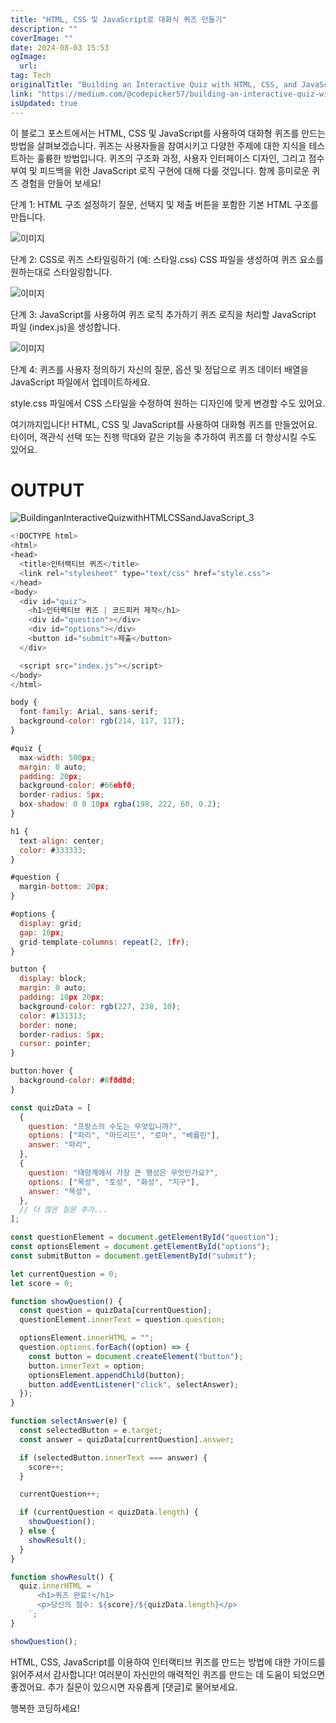 ```yaml
---
title: "HTML, CSS 및 JavaScript로 대화식 퀴즈 만들기"
description: ""
coverImage: ""
date: 2024-08-03 15:53
ogImage: 
  url: 
tag: Tech
originalTitle: "Building an Interactive Quiz with HTML, CSS, and JavaScript"
link: "https://medium.com/@codepicker57/building-an-interactive-quiz-with-html-css-and-javascript-efe9bd8129e2"
isUpdated: true
---
```






이 블로그 포스트에서는 HTML, CSS 및 JavaScript를 사용하여 대화형 퀴즈를 만드는 방법을 살펴보겠습니다. 퀴즈는 사용자들을 참여시키고 다양한 주제에 대한 지식을 테스트하는 훌륭한 방법입니다. 퀴즈의 구조화 과정, 사용자 인터페이스 디자인, 그리고 점수 부여 및 피드백을 위한 JavaScript 로직 구현에 대해 다룰 것입니다. 함께 흥미로운 퀴즈 경험을 만들어 보세요!

단계 1: HTML 구조 설정하기
질문, 선택지 및 제출 버튼을 포함한 기본 HTML 구조를 만듭니다.

![이미지](/assets/img/BuildinganInteractiveQuizwithHTMLCSSandJavaScript_0.png)

단계 2: CSS로 퀴즈 스타일링하기
(예: 스타일.css) CSS 파일을 생성하여 퀴즈 요소를 원하는대로 스타일링합니다.

<div class="content-ad"></div>

![이미지](/assets/img/BuildinganInteractiveQuizwithHTMLCSSandJavaScript_1.png)

단계 3: JavaScript를 사용하여 퀴즈 로직 추가하기
퀴즈 로직을 처리할 JavaScript 파일 (index.js)을 생성합니다.

![이미지](/assets/img/BuildinganInteractiveQuizwithHTMLCSSandJavaScript_2.png)

단계 4: 퀴즈를 사용자 정의하기
자신의 질문, 옵션 및 정답으로 퀴즈 데이터 배열을 JavaScript 파일에서 업데이트하세요.

<div class="content-ad"></div>

style.css 파일에서 CSS 스타일을 수정하여 원하는 디자인에 맞게 변경할 수도 있어요.

여기까지입니다! HTML, CSS 및 JavaScript를 사용하여 대화형 퀴즈를 만들었어요. 타이머, 객관식 선택 또는 진행 막대와 같은 기능을 추가하여 퀴즈를 더 향상시킬 수도 있어요.

# OUTPUT

![BuildinganInteractiveQuizwithHTMLCSSandJavaScript_3](/assets/img/BuildinganInteractiveQuizwithHTMLCSSandJavaScript_3.png)

<div class="content-ad"></div>

```js
<!DOCTYPE html>
<html>
<head>
  <title>인터랙티브 퀴즈</title>
  <link rel="stylesheet" type="text/css" href="style.css">
</head>
<body>
  <div id="quiz">
    <h1>인터랙티브 퀴즈 | 코드피커 제작</h1>
    <div id="question"></div>
    <div id="options"></div>
    <button id="submit">제출</button>
  </div>

  <script src="index.js"></script>
</body>
</html>
```

```js
body {
  font-family: Arial, sans-serif;
  background-color: rgb(214, 117, 117);
}

#quiz {
  max-width: 500px;
  margin: 0 auto;
  padding: 20px;
  background-color: #66ebf0;
  border-radius: 5px;
  box-shadow: 0 0 10px rgba(198, 222, 60, 0.2);
}

h1 {
  text-align: center;
  color: #333333;
}

#question {
  margin-bottom: 20px;
}

#options {
  display: grid;
  gap: 10px;
  grid-template-columns: repeat(2, 1fr);
}

button {
  display: block;
  margin: 0 auto;
  padding: 10px 20px;
  background-color: rgb(227, 238, 10);
  color: #131313;
  border: none;
  border-radius: 5px;
  cursor: pointer;
}

button:hover {
  background-color: #8f8d8d;
}
```

```js
const quizData = [
  {
    question: "프랑스의 수도는 무엇입니까?",
    options: ["파리", "마드리드", "로마", "베를린"],
    answer: "파리",
  },
  {
    question: "태양계에서 가장 큰 행성은 무엇인가요?",
    options: ["목성", "토성", "화성", "지구"],
    answer: "목성",
  },
  // 더 많은 질문 추가...
];

const questionElement = document.getElementById("question");
const optionsElement = document.getElementById("options");
const submitButton = document.getElementById("submit");

let currentQuestion = 0;
let score = 0;

function showQuestion() {
  const question = quizData[currentQuestion];
  questionElement.innerText = question.question;

  optionsElement.innerHTML = "";
  question.options.forEach((option) => {
    const button = document.createElement("button");
    button.innerText = option;
    optionsElement.appendChild(button);
    button.addEventListener("click", selectAnswer);
  });
}

function selectAnswer(e) {
  const selectedButton = e.target;
  const answer = quizData[currentQuestion].answer;

  if (selectedButton.innerText === answer) {
    score++;
  }

  currentQuestion++;

  if (currentQuestion < quizData.length) {
    showQuestion();
  } else {
    showResult();
  }
}

function showResult() {
  quiz.innerHTML = `
      <h1>퀴즈 완료!</h1>
      <p>당신의 점수: ${score}/${quizData.length}</p>
    `;
}

showQuestion();
```

HTML, CSS, JavaScript를 이용하여 인터랙티브 퀴즈를 만드는 방법에 대한 가이드를 읽어주셔서 감사합니다! 여러분이 자신만의 매력적인 퀴즈를 만드는 데 도움이 되었으면 좋겠어요. 추가 질문이 있으시면 자유롭게 [댓글]로 물어보세요.

<div class="content-ad"></div>

행복한 코딩하세요!

